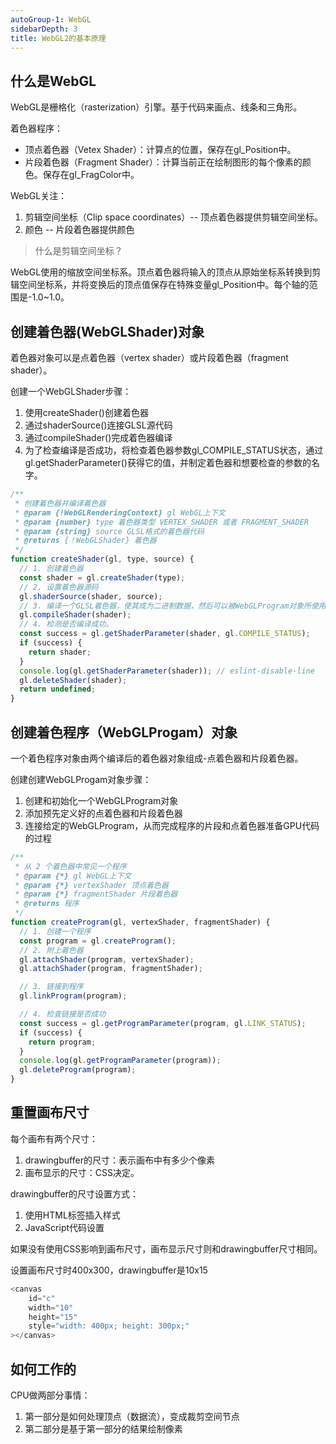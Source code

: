 ```yaml
---
autoGroup-1: WebGL
sidebarDepth: 3
title: WebGL2的基本原理
---
```



## 什么是WebGL
WebGL是栅格化（rasterization）引擎。基于代码来画点、线条和三角形。

着色器程序：
- 顶点着色器（Vetex Shader）：计算点的位置，保存在gl_Position中。
- 片段着色器（Fragment Shader）：计算当前正在绘制图形的每个像素的颜色。保存在gl_FragColor中。

WebGL关注：
1. 剪辑空间坐标（Clip space coordinates）-- 顶点着色器提供剪辑空间坐标。
2. 颜色 -- 片段着色器提供颜色

> 什么是剪辑空间坐标？

WebGL使用的缩放空间坐标系。顶点着色器将输入的顶点从原始坐标系转换到剪辑空间坐标系，并将变换后的顶点值保存在特殊变量gl_Position中。每个轴的范围是-1.0~1.0。


## 创建着色器(WebGLShader)对象
着色器对象可以是点着色器（vertex shader）或片段着色器（fragment shader）。

创建一个WebGLShader步骤：
1. 使用createShader()创建着色器
2. 通过shaderSource()连接GLSL源代码
3. 通过compileShader()完成着色器编译
4. 为了检查编译是否成功，将检查着色器参数gl_COMPILE_STATUS状态，通过gl.getShaderParameter()获得它的值，并制定着色器和想要检查的参数的名字。

```javascript
/**
 * 创建着色器并编译着色器
 * @param {!WebGLRenderingContext} gl WebGL上下文
 * @param {number} type 着色器类型 VERTEX_SHADER 或者 FRAGMENT_SHADER
 * @param {string} source GLSL格式的着色器代码
 * @returns {！WebGLShader} 着色器
 */
function createShader(gl, type, source) {
  // 1. 创建着色器
  const shader = gl.createShader(type);
  // 2. 设置着色器源码
  gl.shaderSource(shader, source);
  // 3. 编译一个GLSL着色器，使其成为二进制数据，然后可以被WebGLProgram对象所使用
  gl.compileShader(shader);
  // 4. 检测是否编译成功。
  const success = gl.getShaderParameter(shader, gl.COMPILE_STATUS);
  if (success) {
    return shader;
  }
  console.log(gl.getShaderParameter(shader)); // eslint-disable-line
  gl.deleteShader(shader);
  return undefined;
}
```

## 创建着色程序（WebGLProgam）对象
一个着色程序对象由两个编译后的着色器对象组成-点着色器和片段着色器。

创建创建WebGLProgam对象步骤：
1. 创建和初始化一个WebGLProgram对象
2. 添加预先定义好的点着色器和片段着色器
3. 连接给定的WebGLProgram，从而完成程序的片段和点着色器准备GPU代码的过程

```javascript
/**
 * 从 2 个着色器中常见一个程序
 * @param {*} gl WebGL上下文
 * @param {*} vertexShader 顶点着色器
 * @param {*} fragmentShader 片段着色器
 * @returns 程序
 */
function createProgram(gl, vertexShader, fragmentShader) {
  // 1. 创建一个程序
  const program = gl.createProgram();
  // 2. 附上着色器
  gl.attachShader(program, vertexShader);
  gl.attachShader(program, fragmentShader);

  // 3. 链接到程序
  gl.linkProgram(program);

  // 4. 检查链接是否成功
  const success = gl.getProgramParameter(program, gl.LINK_STATUS);
  if (success) {
    return program;
  }
  console.log(gl.getProgramParameter(program));
  gl.deleteProgram(program);
}
```


## 重置画布尺寸
每个画布有两个尺寸：
1. drawingbuffer的尺寸：表示画布中有多少个像素
2. 画布显示的尺寸：CSS决定。

drawingbuffer的尺寸设置方式：
1. 使用HTML标签插入样式
2. JavaScript代码设置

如果没有使用CSS影响到画布尺寸，画布显示尺寸则和drawingbuffer尺寸相同。

设置画布尺寸时400x300，drawingbuffer是10x15
```javascript
<canvas
    id="c"
    width="10"
    height="15"
    style="width: 400px; height: 300px;"
></canvas>
```

## 如何工作的
CPU做两部分事情：
1. 第一部分是如何处理顶点（数据流），变成裁剪空间节点
2. 第二部分是基于第一部分的结果绘制像素



